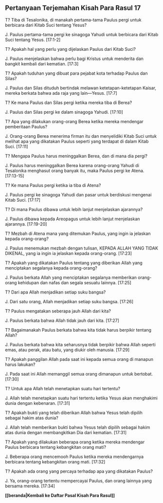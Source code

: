 ## Pertanyaan Terjemahan Kisah Para Rasul 17 ##

T? Tiba di Tesalonika, di manakah pertama-tama Paulus pergi untuk berbicara dari Kitab Suci tentang Yesus?

J. Paulus pertama-tama pergi ke sinagoga Yahudi untuk berbicara dari Kitab Suci tentang Yesus. [17:1-2]

T? Apakah hal yang perlu yang dijelaskan Paulus dari Kitab Suci?

J. Paulus menjelaskan bahwa perlu bagi Kristus untuk menderita dan bangkit kembali dari kematian. [17:3]

T? Apakah tuduhan yang dibuat para pejabat kota terhadap Paulus dan Silas?

J. Paulus dan Silas dituduh bertindak melawan ketetapan-ketetapan Kaisar, mereka berkata bahwa ada raja yang lain—Yesus. [17:7]

T? Ke mana Paulus dan Silas pergi ketika mereka tiba di Berea?

J. Paulus dan Silas pergi ke dalam sinagoga Yahudi. [17:10]

T? Apa yang dilakukan orang-orang Berea ketika mereka mendengar pemberitaan Paulus?

J. Orang-orang Berea menerima firman itu dan menyelidiki Kitab Suci untuk melihat apa yang dikatakan Paulus seperti yang terdapat di dalam Kitab Suci. [17:11]

T? Mengapa Paulus harus meninggalkan Berea, dan di mana dia pergi?

J. Paulus harus meninggalkan Berea karena orang-orang Yahudi di Tesalonika menghasut orang banyak itu, maka Paulus pergi ke Atena. [17:13-15]

T? Ke mana Paulus pergi ketika ia tiba di Atena?

J. Paulus pergi ke sinagoga Yahudi dan pasar untuk berdiskusi mengenai Kitab Suci. [17:17]

T? Di mana Paulus dibawa untuk lebih lanjut menjelaskan ajarannya?

J. Paulus dibawa kepada Areopagus untuk lebih lanjut menjelaskan ajarannya. [17:19-20]

T? Mezbah di Atena mana yang ditemukan Paulus, yang ingin ia jelaskan kepada orang-orang?

J. Paulus menemukan mezbah dengan tulisan, KEPADA ALLAH YANG TIDAK DIKENAL, yang ia ingin ia jelaskan kepada orang-orang. [17:23]

T? Apakah yang dikatakan Paulus tentang yang diberikan Allah yang menciptakan segalanya kepada orang-orang?

J. Paulus berkata Allah yang menciptakan segalanya memberikan orang-orang kehidupan dan nafas dan segala sesuatu lainnya. [17:25]

T? Dari apa Allah menjadikan setiap suku bangsa?

J. Dari satu orang, Allah menjadikan setiap suku bangsa. [17:26]

T? Paulus mengatakan seberapa jauh Allah dari kita?

J. Paulus berkata bahwa Allah tidak jauh dari kita. [17:27]

T? Bagaimanakah Paulus berkata bahwa kita tidak harus berpikir tentang Allah?

J. Paulus berkata bahwa kita seharusnya tidak berpikir bahwa Allah seperti emas, atau perak, atau batu, yang diukir oleh manusia. [17:29]

T? Apakah panggilan Allah pada saat ini kepada semua orang di manapun harus lakukan?

J. Pada saat ini Allah memanggil semua orang dimanapun untuk bertobat. [17:30]

T? Untuk apa Allah telah menetapkan suatu hari tertentu?

J. Allah telah menetapkan suatu hari tertentu ketika Yesus akan menghakimi dunia dengan kebenaran. [17:31]

T? Apakah bukti yang telah diberikan Allah bahwa Yesus telah dipilih sebagai hakim atas dunia?

J. Allah telah memberikan bukti bahwa Yesus telah dipilih sebagai hakim atas dunia dengan membangkitkan Dia dari kematian. [17:31]

T? Apakah yang dilakukan beberapa orang ketika mereka mendengar Paulus berbicara tentang kebangkitan orang mati?

J. Beberapa orang mencemooh Paulus ketika mereka mendengarnya berbicara tentang kebangkitan orang mati. [17:32]

T? Apakah ada orang yang percaya terhadap apa yang dikatakan Paulus?

J. Ya, orang-orang tertentu mempercayai Paulus, dan orang lainnya yang bersama mereka. [17:34]

__[[beranda|Kembali ke Daftar Pasal Kisah Para Rasul]]__

